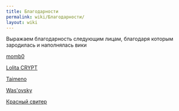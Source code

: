 ```yaml
---
title: Благодарности
permalink: wiki/Благодарности/
layout: wiki
---
```


Выражаем благодарность следующим лицам, благодаря которым зародилась и
наполнялась вики

[momb0](https://vk.com/momb0)<span style="font-size:13px;">  </span>

[Lolita CRYPT](https://vk.com/id283474647)

[Taimeno](https://vk.com/idfenikals)

[Was'ovsky](https://vk.com/w45ya)

[Красный свитер](https://vk.com/mcrobmar)
